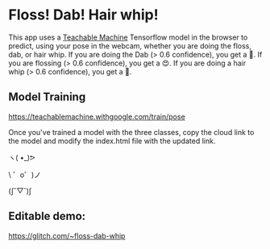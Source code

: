 # Floss! Dab! Hair whip!

This app uses a <a href='https://teachablemachine.withgoogle.com/'>Teachable Machine</a>
Tensorflow model in the browser to predict, using your pose in the webcam, whether you are doing the floss, dab, or hair whip. If you are doing the Dab (> 0.6 confidence), you get a 🍓. If you are flossing (> 0.6 confidence), you get a 😍. If you are doing a hair whip (> 0.6 confidence), you get a 🐼. 


## Model Training

https://teachablemachine.withgoogle.com/train/pose

Once you've trained a model with the three classes, copy the cloud link to the model and modify the index.html file with the updated link.

ヽ( •_)ᕗ

\ ゜o゜)ノ

(∫˘▽˘)∫

## Editable demo:

https://glitch.com/~floss-dab-whip
